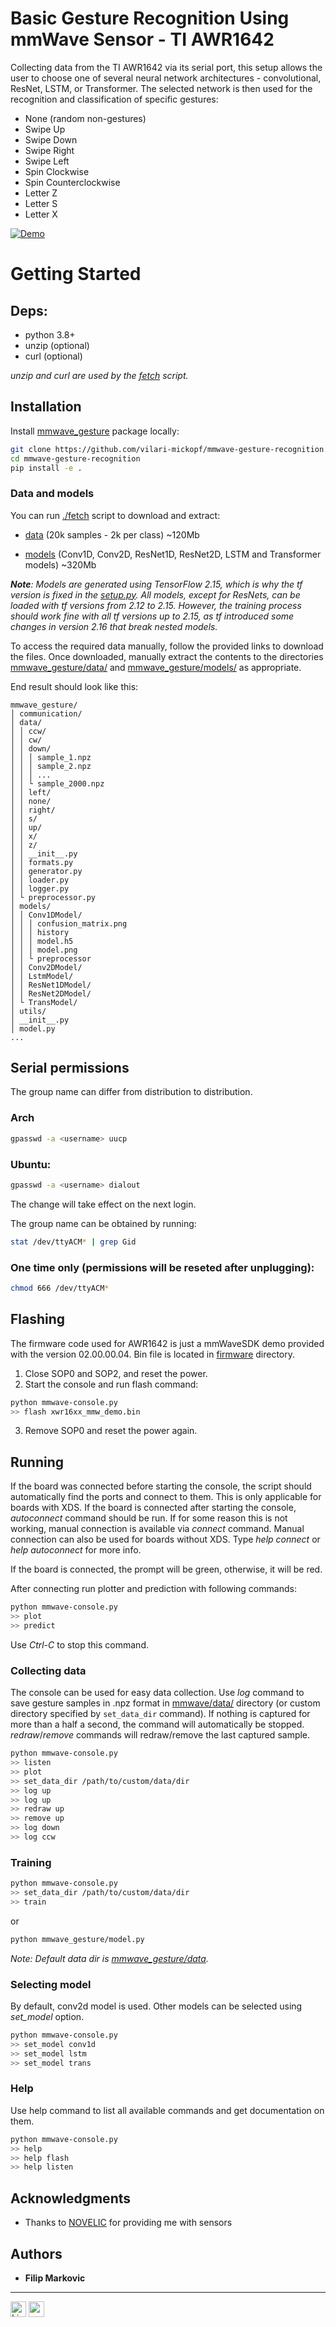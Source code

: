# Basic Gesture Recognition Using mmWave Sensor - TI AWR1642

Collecting data from the TI AWR1642 via its serial port, this setup allows the user to choose one of several neural network architectures - convolutional, ResNet, LSTM, or Transformer.
The selected network is then used for the recognition and classification of specific gestures:
- None (random non-gestures)
- Swipe Up
- Swipe Down
- Swipe Right
- Swipe Left
- Spin Clockwise
- Spin Counterclockwise
- Letter Z
- Letter S
- Letter X

[![Demo](https://i.imgur.com/QJKJhld.png)](https://drive.google.com/file/d/1CCb8JBcAVc_qRKH24a_IKks0S9raUnme/view?usp=sharing)


# Getting Started

## Deps:
- python 3.8+
- unzip (optional)
- curl (optional)

_unzip and curl are used by the [fetch](./fetch) script._


## Installation

Install [mmwave_gesture](./mmwave_gesture/) package locally:

```bash
git clone https://github.com/vilari-mickopf/mmwave-gesture-recognition.git
cd mmwave-gesture-recognition
pip install -e .
```

### Data and models
You can run [./fetch](./fetch) script to download and extract:

- [data](https://www.dropbox.com/scl/fi/y431rn0eauy2qkiz0y0g2/data.zip?rlkey=punhs9iquojldn6ug2owgnkbv&dl=0) (20k samples - 2k per class) ~120Mb

- [models](https://www.dropbox.com/scl/fi/ni8ioomcqzjvocfj9gx1j/models.zip?rlkey=pf0g7tpi20zn3idowptw9y9fe&dl=0) (Conv1D, Conv2D, ResNet1D, ResNet2D, LSTM and Transformer models) ~320Mb

_**Note**: Models are generated using TensorFlow 2.15, which is why the tf version is fixed in the [setup.py](https://github.com/vilari-mickopf/mmwave-gesture-recognition/blob/master/setup.py#L27). All models, except for ResNets, can be loaded with tf versions from 2.12 to 2.15. However, the training process should work fine with all tf versions up to 2.15, as tf introduced some changes in version 2.16 that break nested models._

To access the required data manually, follow the provided links to download the files.
Once downloaded, manually extract the contents to the directories [mmwave_gesture/data/](mmwave_gesture/data/) and [mmwave_gesture/models/](mmwave_gesture/models/) as appropriate.

End result should look like this:
```
mmwave_gesture/
│ communication/
│ data/
│ │ ccw/
│ │ cw/
│ │ down/
│ │ │ sample_1.npz
│ │ │ sample_2.npz
│ │ │ ...
│ │ └ sample_2000.npz
│ │ left/
│ │ none/
│ │ right/
│ │ s/
│ │ up/
│ │ x/
│ │ z/
│ │ __init__.py
│ │ formats.py
│ │ generator.py
│ │ loader.py
│ │ logger.py
│ └ preprocessor.py
│ models/
│ │ Conv1DModel/
│ │ │ confusion_matrix.png
│ │ │ history
│ │ │ model.h5
│ │ │ model.png
│ │ └ preprocessor
│ │ Conv2DModel/
│ │ LstmModel/
│ │ ResNet1DModel/
│ │ ResNet2DModel/
│ └ TransModel/
│ utils/
│ __init__.py
│ model.py
...
```

## Serial permissions

The group name can differ from distribution to distribution.


### Arch

```bash
gpasswd -a <username> uucp
```

### Ubuntu:

```bash
gpasswd -a <username> dialout
```

The change will take effect on the next login.

The group name can be obtained by running:

```bash
stat /dev/ttyACM* | grep Gid
```

### One time only (permissions will be reseted after unplugging):

```bash
chmod 666 /dev/ttyACM*
```

## Flashing

The firmware code used for AWR1642 is just a mmWaveSDK demo provided with
the version 02.00.00.04. Bin file is located in [firmware](./firmware/) directory.

1. Close SOP0 and SOP2, and reset the power.
2. Start the console and run flash command:
```bash
python mmwave-console.py
>> flash xwr16xx_mmw_demo.bin
```
3. Remove SOP0 and reset the power again.


## Running

If the board was connected before starting the console, the script should automatically find the ports and connect to them. This is only applicable for boards with XDS. If the board is connected after starting the console, _autoconnect_ command should be run. If for some reason this is not working, manual connection is available via _connect_ command. Manual connection can also be used for boards without XDS. Type _help connect_ or _help autoconnect_ for more info.

If the board is connected, the prompt will be green, otherwise, it will be red.

After connecting run plotter and prediction with following commands:

```bash
python mmwave-console.py
>> plot
>> predict
```

Use _Ctrl-C_ to stop this command.


### Collecting data

The console can be used for easy data collection. Use _log_ command to save gesture samples in .npz format in [mmwave/data/](./mmwave/data/) directory (or custom directory specified by `set_data_dir` command). If nothing is captured for more than a half a second, the command will automatically be stopped. _redraw_/_remove_ commands will redraw/remove the last captured sample.

```bash
python mmwave-console.py
>> listen
>> plot
>> set_data_dir /path/to/custom/data/dir
>> log up
>> log up
>> redraw up
>> remove up
>> log down
>> log ccw
```

### Training

```bash
python mmwave-console.py
>> set_data_dir /path/to/custom/data/dir
>> train
```

or

```bash
python mmwave_gesture/model.py
```

_Note: Default data dir is [mmwave_gesture/data](mmwave_gesture/data)._

### Selecting model
By default, conv2d model is used. Other models can be selected using _set_model_ option.
```bash
python mmwave-console.py
>> set_model conv1d
>> set_model lstm
>> set_model trans
```

### Help

Use help command to list all available commands and get documentation on them.

```bash
python mmwave-console.py
>> help
>> help flash
>> help listen
```

## Acknowledgments

* Thanks to [NOVELIC](https://www.novelic.com/) for providing me with sensors

## Authors

* **Filip Markovic**

------

<a href="https://opensource.org/licenses/MIT" rel="nofollow"><img src="https://camo.githubusercontent.com/a4426cbe5c21edb002526331c7a8fbfa089e84a550567b02a0d829a98b136ad0/68747470733a2f2f696d672e736869656c64732e696f2f62616467652f4c6963656e73652d4d49542d79656c6c6f772e737667" alt="License: MIT" data-canonical-src="https://img.shields.io/badge/License-MIT-yellow.svg" height="25px"></a>
<a href="https://www.buymeacoffee.com/vilari.mickopf"><img src="https://www.buymeacoffee.com/assets/img/custom_images/orange_img.png" height="25px"></a>
